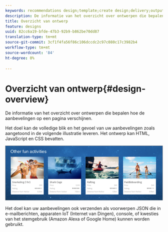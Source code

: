 ```yaml
---
keywords: recommendations design;template;create design;delivery;output
description: De informatie van het overzicht over ontwerpen die bepalen hoe de aanbevelingen op een pagina verschijnen.
title: Overzicht van ontwerp
feature: designs
uuid: 82cc6a19-bfde-47b3-92b9-b862be70dd87
translation-type: tm+mt
source-git-commit: 3cf1f4fa56f86c106dccdc2c97c080c17c3982b4
workflow-type: tm+mt
source-wordcount: '84'
ht-degree: 0%

---
```



# Overzicht van ontwerp{#design-overview}

De informatie van het overzicht over ontwerpen die bepalen hoe de aanbevelingen op een pagina verschijnen.

Het doel kan de volledige blik en het gevoel van uw aanbevelingen zoals aangetoond in de volgende illustratie leveren. Het ontwerp kan HTML, JavaScript en CSS bevatten.

![](assets/velocity_example.png)

Het doel kan uw aanbevelingen ook verzenden als voorwerpen JSON die in e-mailberichten, apparaten IoT (Internet van Dingen), console, of kwesties van het stemgebruik (Amazon Alexa of Google Home) kunnen worden gebruikt.